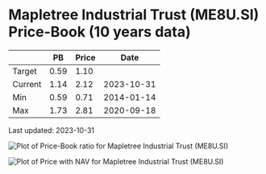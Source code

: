 # Mapletree Industrial Trust (ME8U.SI) Price-Book (10 years data)

|     | PB   | Price | Date       |
|-----|------|-------|------------|
| Target | 0.59 | 1.10  |  |
| Current | 1.14 | 2.12  | 2023-10-31 |
| Min | 0.59 | 0.71  | 2014-01-14 |
| Max | 1.73 | 2.81  | 2020-09-18 |

Last updated: 2023-10-31

![Plot of Price-Book ratio for Mapletree Industrial Trust (ME8U.SI)](ME8U_pb_10.png)

![Plot of Price with NAV for Mapletree Industrial Trust (ME8U.SI)](ME8U_price_nav_10.png)
